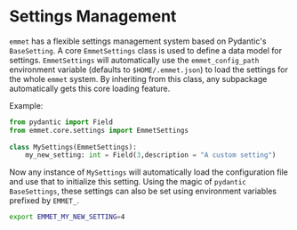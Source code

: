 # Settings Management

`emmet` has a flexible settings management system based on Pydantic's `BaseSetting`. A core `EmmetSettings` class is used to define a data model for settings. `EmmetSettings` will automatically use the `emmet_config_path` environment variable (defaults to `$HOME/.emmet.json`) to load the settings for the whole `emmet` system. By inheriting from this class, any subpackage automatically gets this core loading feature.

Example:
``` python
from pydantic import Field
from emmet.core.settings import EmmetSettings
    
class MySettings(EmmetSettings):
    my_new_setting: int = Field(3,description = "A custom setting")
```

Now any instance of `MySettings` will automatically load the configuration file and use that to initialize this setting. Using the magic of `pydantic` `BaseSettings`, these settings can also be set using environment variables prefixed by `EMMET_`.

``` bash
export EMMET_MY_NEW_SETTING=4
```
